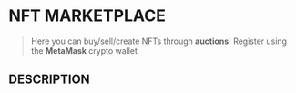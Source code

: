 # NFT MARKETPLACE
> Here you can buy/sell/create NFTs through **auctions**! 
> Register using the **MetaMask** crypto wallet

## DESCRIPTION
